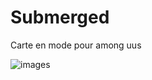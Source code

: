 # Submerged
Carte en mode pour among uus



![images](https://github.com/Yougha789/Submerged/assets/151661172/fca73835-4205-49eb-bed6-b4682e9de8bd)
